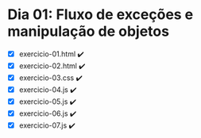 # Dia 01: Fluxo de exceções e manipulação de objetos

 - [x] exercicio-01.html ✔️
 - [x] exercicio-02.html ✔️
 - [x] exercicio-03.css ✔️
 - [x] exercicio-04.js ✔️
 - [x] exercicio-05.js ✔️
 - [x] exercicio-06.js ✔️
 - [x] exercicio-07.js ✔️
